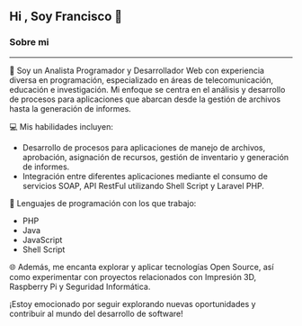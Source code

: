 ## Hi , Soy Francisco   👋
### Sobre mi
 ---
👋 Soy un Analista Programador y Desarrollador Web con experiencia diversa en programación, especializado en áreas de telecomunicación, educación e investigación. Mi enfoque se centra en el análisis y desarrollo de procesos para aplicaciones que abarcan desde la gestión de archivos hasta la generación de informes.

💻 Mis habilidades incluyen:
- Desarrollo de procesos para aplicaciones de manejo de archivos, aprobación, asignación de recursos, gestión de inventario y generación de informes.
- Integración entre diferentes aplicaciones mediante el consumo de servicios SOAP, API RestFul utilizando Shell Script y Laravel PHP.

🚀 Lenguajes de programación con los que trabajo:
  - PHP
  - Java
  - JavaScript
  - Shell Script

🌐 Además, me encanta explorar y aplicar tecnologías Open Source, así como experimentar con proyectos relacionados con Impresión 3D, Raspberry Pi y Seguridad Informática.

¡Estoy emocionado por seguir explorando nuevas oportunidades y contribuir al mundo del desarrollo de software!
